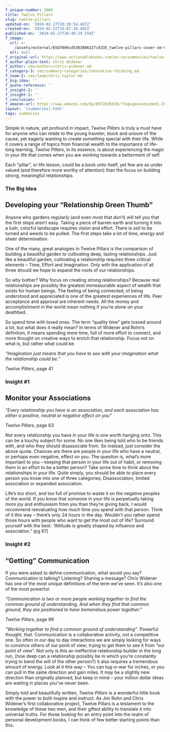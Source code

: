 ```yaml
---
f_unique-number: 1066
title: Twelve Pillars
slug: twelve-pillars
updated-on: '2024-02-27T20:30:54.467Z'
created-on: '2024-02-22T16:07:18.482Z'
published-on: '2024-02-27T20:40:29.559Z'
f_image:
  url: >-
    /assets/external/65d7806cd5383806327c8335_twelve-pillars-cover-sm-94x144.jpeg
  alt: null
f_original-url: https://www.actionablebooks.com/en-ca/summaries/twelve-pillars/
f_author-plain-text: Chris Widener
f_author: cms/authors/chris-widener.md
f_category-3: cms/summary-categories/innovative-thinking.md
f_team-2: cms/team/chris-taylor.md
f_big-idea: ''
f_quote-reference: ''
f_insight-2: ''
f_insight-1: ''
f_conclusion: ''
f_amazon-url: https://www.amazon.com/dp/0972626638/?tag=gooseducmedi-20
layout: '[summaries].html'
tags: summaries
---
```


Simple in nature, yet profound in impact, _Twelve Pillars_ is truly a must have for anyone who can relate to the young traveler; stuck and unsure of the cause, yet eagerly wanting to create something special with their life. While it covers a range of topics from financial wealth to the importance of life-long learning, _Twelve Pillars_, in its essence, is about experiencing the magic in your life that comes when you are working towards a betterment of self.

Each “pillar”, or life lesson, could be a book unto itself, yet few are as under valued (and therefore more worthy of attention) than the focus on building strong, meaningful relationships.

### The Big Idea

Developing your “Relationship Green Thumb”
------------------------------------------

Anyone who gardens regularly (and even most that don’t) will tell you that the first steps aren’t easy. Taking a piece of barren earth and turning it into a lush, colorful landscape requires vision and effort. There is soil to be turned and weeds to be pulled. The first steps take a lot of time, energy and sheer determination.

One of the many, great analogies in Twelve Pillars is the comparison of building a beautiful garden to cultivating deep, lasting relationships. Just like a beautiful garden, cultivating a relationship requires three critical elements – Time, Effort and Imagination. Only with the application of all three should we hope to expand the roots of our relationships.

So why bother? Why focus on creating strong relationships? Because real relationships are possibly the greatest immeasurable aspect of wealth that exists for human beings. The feeling of being connected; of being understood and appreciated is one of the greatest experiences of life. Peer acceptance and approval are inherent needs. All the money and accomplishment in the world mean nothing if you’re alone on your deathbed.

So spend time with loved ones. The term “quality time” gets tossed around a lot, but what does it really mean? In terms of Widener and Rohn’s definition, it means spending more time, full of more effort to connect, and more thought on creative ways to enrich that relationship. Focus not on what is, but rather what could be.

_“Imagination just means that you have to see with your imagination what the relationship could be.”_

_Twelve Pillars_, page 41

### Insight #1

Monitor your Associations
-------------------------

_“Every relationship you have is an association, and each association has either a positive, neutral or negative effect on you”_

_Twelve Pillars_, page 63

Not every relationship you have in your life is one worth hanging onto. This can be a touchy subject for some. No one likes being told who to be friends with, and who they should disassociate from. So instead, just consider the above quote. Chances are there are people in your life who have a neutral, or perhaps even negative, effect on you. The question is, what’s more important to you – keeping that person in your life out of habit, or removing them in an effort to be a better person? Take some time to think about the relationships in your life. Quite simply, you should be able to place every person you know into one of three categories; Disassociation, limited association or expanded association.

Life’s too short, and too full of promise to waste it on the negative peoples of the world. If you know that someone in your life is perpetually taking more joy and enthusiasm from you than they’re giving back, I would recommend reevaluating how much time you spend with that person. Think of it this way – there’s only 24 hours in the day. Wouldn’t you rather spend those hours with people who want to get the most out of life? Surround yourself with the best. “Attitude is greatly shaped by influence and association.” (pg 67)

### Insight #2

“Getting” Communication
-----------------------

If you were asked to define communication, what would you say? Communication is talking? Listening? Sharing a message? Chris Widener has one of the most unique definitions of the term we’ve seen. It’s also one of the most powerful:

_“Communication is two or more people working together to find the common ground of understanding. And when they find that common ground, they are positioned to have tremendous power together.”_

_Twelve Pillars_, page 99

_“Working together to find a common ground of understanding”_. Powerful thought, that. Communication is a collaborative activity, not a competitive one. So often in our day to day interactions we are simply looking for ways to convince others of our point of view; trying to get them to see it from “our point of view”. Not only is this an ineffective relationship builder in the long run, (how deep can a relationship possibly be in which you’re constantly trying to bend the will of the other person?) it also requires a tremendous amount of energy. Look at it this way – You can tug-o-war for inches, or you can pull in the same direction and gain miles. It may be a slightly new direction than originally planned, but keep in mind – your million dollar ideas are waiting in places you’ve never been.

Simply told and beautifully written, _Twelve Pillars_ is a wonderful little book with the power to both inspire and instruct. As Jim Rohn and Chris Widener’s first collaborative project, Twelve Pillars is a testament to the knowledge of these two men, and their gifted ability to translate it into universal truths. For those looking for an entry point into the realm of personal development books, I can think of few better starting points than this.
